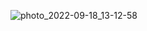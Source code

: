 ![photo_2022-09-18_13-12-58](https://user-images.githubusercontent.com/86729290/191206827-ec43220c-df92-47d5-bd6d-342a00286f43.jpg)
